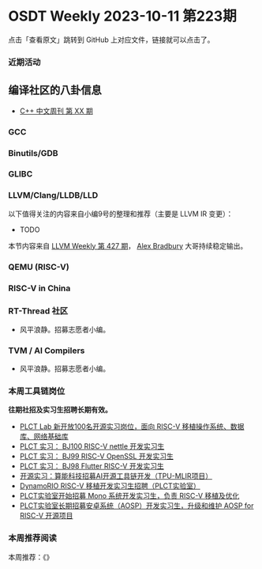 # OSDT Weekly 2023-10-11 第223期

点击「查看原文」跳转到 GitHub 上对应文件，链接就可以点击了。

### 近期活动

## 编译社区的八卦信息

- [C++ 中文周刊 第 XX 期]()

### GCC

### Binutils/GDB

### GLIBC

### LLVM/Clang/LLDB/LLD


以下值得关注的内容来自小编9号的整理和推荐（主要是 LLVM IR 变更）：

- TODO

本节内容来自 [LLVM Weekly 第 427 期](http://llvmweekly.org/issue/427)，
[Alex Bradbury](https://www.linkedin.com/in/alex-bradbury/) 大哥持续稳定输出。

### QEMU (RISC-V)

### RISC-V in China

### RT-Thread 社区

- 风平浪静。招募志愿者小编。

### TVM / AI Compilers

- 风平浪静。招募志愿者小编。

### 本周工具链岗位

**往期社招及实习生招聘长期有效。**

- [PLCT Lab 新开放100名开源实习岗位，面向 RISC-V 移植操作系统、数据库、网络基础库](https://mp.weixin.qq.com/s/ebvIxcplB8Jtw18LMoXTTQ)
- [PLCT 实习： BJ100 RISC-V nettle 开发实习生](https://mp.weixin.qq.com/s/GEUKRlxILFpdHQbv-yxWQQ)
- [PLCT 实习： BJ99 RISC-V OpenSSL 开发实习生](https://mp.weixin.qq.com/s/pzy6sbW50r3aLw3Dt36oBQ)
- [PLCT 实习： BJ98 Flutter RISC-V 开发实习生](https://mp.weixin.qq.com/s/gQYT_rhtLE8jGg6WWAztDA)
- [开源实习：算能科技招募AI开源工具链开发（TPU-MLIR项目）](https://mp.weixin.qq.com/s/IBJh0ip4k11PzIMZecsWSw)
- [DynamoRIO RISC-V 移植开发实习生招聘（PLCT实验室）](https://mp.weixin.qq.com/s/J_5TjT6DOqeOXJXQI5VQxw)
- [PLCT实验室开始招募 Mono 系统开发实习生，负责 RISC-V 移植及优化](https://mp.weixin.qq.com/s/whEW7Hay1jIP1tBzIPay1A)
- [PLCT实验室长期招募安卓系统（AOSP）开发实习生，升级和维护 AOSP for RISC-V 开源项目](https://mp.weixin.qq.com/s/dJP2cEB1nex2inR5c-cJog)


### 本周推荐阅读

本周推荐：《》
